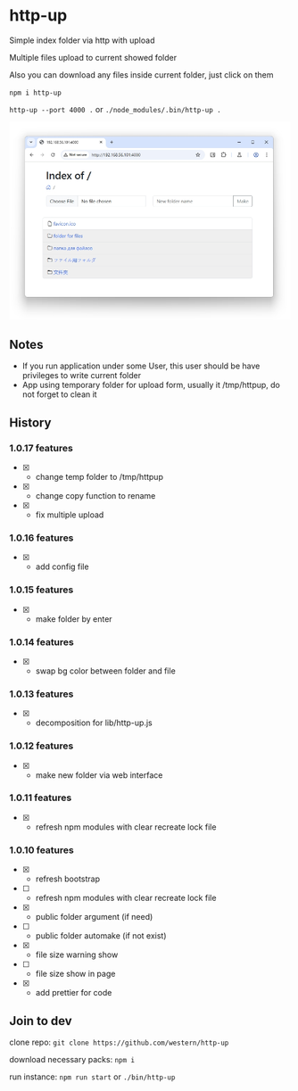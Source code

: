 # http-up

Simple index folder via http with upload

Multiple files upload to current showed folder

Also you can download any files inside current folder, just click on them

`npm i http-up`

`http-up --port 4000 .` or `./node_modules/.bin/http-up .`



![alt text](https://github.com/western/http-up/blob/dev/doc/screen.jpg?raw=true&12)

## Notes

- If you run application under some User, this user should be have privileges to write current folder
- App using temporary folder for upload form, usually it /tmp/httpup, do not forget to clean it

## History

### 1.0.17 features
- [x] - change temp folder to /tmp/httpup
- [x] - change copy function to rename
- [x] - fix multiple upload

### 1.0.16 features
- [x] - add config file

### 1.0.15 features
- [x] - make folder by enter

### 1.0.14 features
- [x] - swap bg color between folder and file

### 1.0.13 features
- [x] - decomposition for lib/http-up.js

### 1.0.12 features
- [x] - make new folder via web interface

### 1.0.11 features
- [x] - refresh npm modules with clear recreate lock file

### 1.0.10 features
- [x] - refresh bootstrap
- [ ] - refresh npm modules with clear recreate lock file
- [x] - public folder argument (if need)
- [ ] - public folder automake (if not exist)
- [x] - file size warning show
- [ ] - file size show in page
- [x] - add prettier for code


## Join to dev

clone repo:
`git clone https://github.com/western/http-up`

download necessary packs:
`npm i`

run instance:
`npm run start` or `./bin/http-up`
